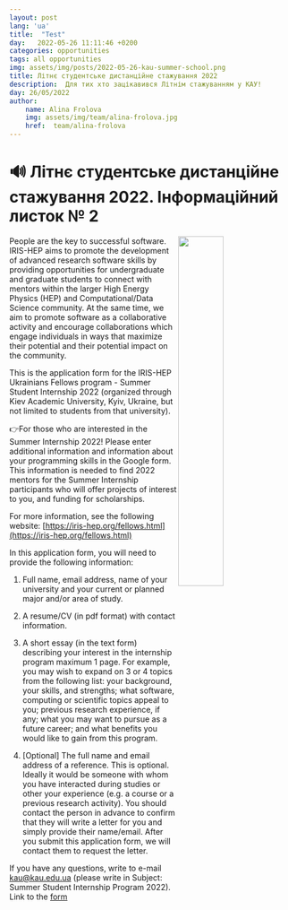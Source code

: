 ```yaml
---
layout: post
lang: 'ua'
title:  "Test"
day:   2022-05-26 11:11:46 +0200
categories: opportunities
tags: all opportunities 
img: assets/img/posts/2022-05-26-kau-summer-school.png
title: Літнє студентське дистанційне стажування 2022
description:  Для тих хто зацікавився Літнім стажуванням у КАУ!
day: 26/05/2022
author:
    name: Alina Frolova
    img: assets/img/team/alina-frolova.jpg
    href:  team/alina-frolova
---
```


# 🔊 Літнє студентське дистанційне стажування 2022. Інформаційний  листок № 2

<img align="right" src="{{site.baseurl}}/{{page.img}}" width="40%">
People are the key to successful software. IRIS-HEP aims to promote the development of advanced research software skills by providing opportunities for undergraduate and graduate students to connect with mentors within the larger High Energy Physics (HEP) and Computational/Data Science community. At the same time, we aim to promote software as a collaborative activity and encourage collaborations which engage individuals in ways that maximize their potential and their potential impact on the community.

This is the application form for the IRIS-HEP Ukrainians Fellows program - Summer Student Internship 2022 (organized through Kiev Academic University, Kyiv, Ukraine, but not limited to students from that university). 

👉For those who are interested in the Summer Internship 2022! Please enter additional information and information about your programming skills in the Google form.
This information is needed to find 2022 mentors for the Summer Internship participants who will offer projects of interest to you, and funding for scholarships.

For more information, see the following website: [https://iris-hep.org/fellows.html](https://iris-hep.org/fellows.html)

In this application form, you will need to provide the following information:

1. Full name, email address, name of your university and your current or planned major and/or area of study.

2. A resume/CV (in pdf format) with contact information.

3. A short essay (in the text form) describing your interest in the internship program maximum 1 page. For example, you may wish to expand on 3 or 4 topics from the following list: your background, your skills, and strengths;  what software, computing or scientific topics appeal to you; previous research experience, if any; what you may want to pursue as a future career; and what benefits you would like to gain from this program.

4. [Optional] The full name and email address of a reference. This is optional. Ideally it would be someone with whom you have interacted during studies or other your experience (e.g. a course or a previous research activity). You should contact the person in advance to confirm that they will write a letter for you and simply provide their name/email. After you submit this application form, we will contact them to request the letter.

If you have any questions, write to e-mail kau@kau.edu.ua (please write in Subject: Summer Student Internship Program 2022).
Link to the [form](https://docs.google.com/forms/d/e/1FAIpQLSevNJbaFLCFzAelrgiqie9_BL3iZ-7zDXzLmbv0DUuKdqjRCA/viewform)
